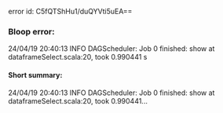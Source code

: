 error id: C5fQTShHu1/duQYVti5uEA==
### Bloop error:

24/04/19 20:40:13 INFO DAGScheduler: Job 0 finished: show at dataframeSelect.scala:20, took 0.990441 s
#### Short summary: 

24/04/19 20:40:13 INFO DAGScheduler: Job 0 finished: show at dataframeSelect.scala:20, took 0.990441...